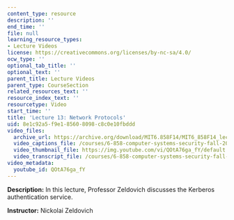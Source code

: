 ```yaml
---
content_type: resource
description: ''
end_time: ''
file: null
learning_resource_types:
- Lecture Videos
license: https://creativecommons.org/licenses/by-nc-sa/4.0/
ocw_type: ''
optional_tab_title: ''
optional_text: ''
parent_title: Lecture Videos
parent_type: CourseSection
related_resources_text: ''
resource_index_text: ''
resourcetype: Video
start_time: ''
title: 'Lecture 13: Network Protocols'
uid: 8e1c92a5-f9e1-8560-8098-c8c0e10fbddd
video_files:
  archive_url: https://archive.org/download/MIT6.858F14/MIT6_858F14_lec13_300k.mp4
  video_captions_file: /courses/6-858-computer-systems-security-fall-2014/b85f135dd5c054789b8e3def5c495551_QOtA76ga_fY.vtt
  video_thumbnail_file: https://img.youtube.com/vi/QOtA76ga_fY/default.jpg
  video_transcript_file: /courses/6-858-computer-systems-security-fall-2014/970e86f6cf94f6fa71bac49d8894c424_QOtA76ga_fY.pdf
video_metadata:
  youtube_id: QOtA76ga_fY
---
```


**Description:** In this lecture, Professor Zeldovich discusses the Kerberos authentication service.

**Instructor:** Nickolai Zeldovich

